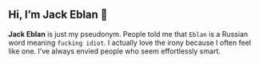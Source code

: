 ## Hi, I’m Jack Eblan 👋
**Jack Eblan** is just my pseudonym. People told me that `Eblan` is a Russian word meaning `fucking idiot`. I actually love the irony because I often feel like one. I’ve always envied people who seem effortlessly smart.
